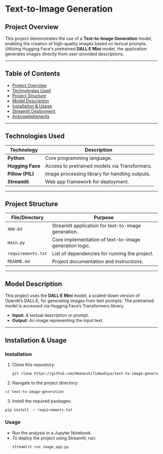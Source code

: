 # Text-to-Image Generation

## Project Overview
This project demonstrates the use of a **Text-to-Image Generation** model, enabling the creation of high-quality images based on textual prompts. Utilizing Hugging Face's pretrained **DALL·E Mini** model, the application generates images directly from user-provided descriptions.

---

## Table of Contents
- [Project Overview](#project-overview)
- [Technologies Used](#technologies-used)
- [Project Structure](#project-structure)
- [Model Description](#model-description)
- [Installation & Usage](#installation--usage)
- [Streamlit Deployment](#streamlit-deployment)
- [Acknowledgments](#acknowledgments)

---

## Technologies Used
| Technology       | Description                                     |
|------------------|-------------------------------------------------|
| **Python**       | Core programming language.                     |
| **Hugging Face** | Access to pretrained models via Transformers.  |
| **Pillow (PIL)** | Image processing library for handling outputs. |
| **Streamlit**    | Web app framework for deployment.              |

---

## Project Structure
| File/Directory         | Purpose                                                                 |
|------------------------|-------------------------------------------------------------------------|
| `app.py`               | Streamlit application for text-to-image generation.                   |
| `main.py`              | Core implementation of text-to-image generation logic.                |
| `requirements.txt`     | List of dependencies for running the project.                         |
| `README.md`            | Project documentation and instructions.                               |

---

## Model Description
This project uses the **DALL·E Mini** model, a scaled-down version of OpenAI’s DALL·E, for generating images from text prompts. The pretrained model is accessed via Hugging Face’s Transformers library. 

- **Input:** A textual description or prompt.
- **Output:** An image representing the input text.

---

## Installation & Usage

### Installation
1. Clone this repository:
   ```bash
   git clone https://github.com/HemanshiTimbadiya/text-to-image-generation.git


  2. Navigate to the project directory:
   ```bash
   cd text-to-image-generation
   ```
 3. Install the required packages:
   ```bash
   pip install -r requirements.txt
```
### Usage
- Run the analysis in a Jupyter Notebook.
- To deploy the project using Streamlit, run:
  ```bash
  streamlit run image_app.py 

